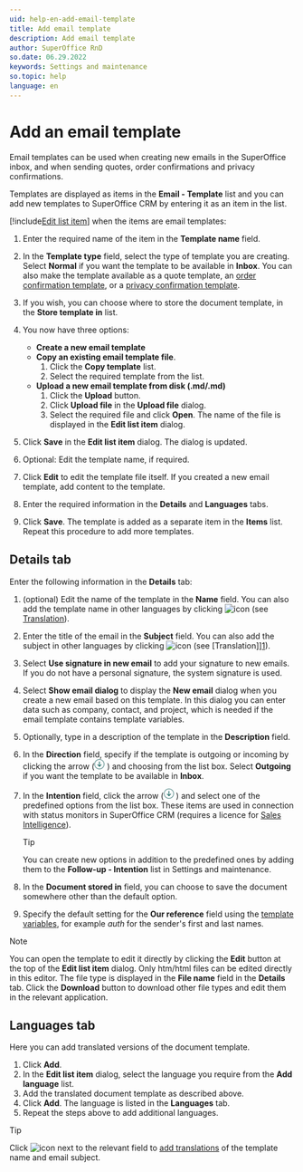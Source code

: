 ```yaml
---
uid: help-en-add-email-template
title: Add email template
description: Add email template
author: SuperOffice RnD
so.date: 06.29.2022
keywords: Settings and maintenance
so.topic: help
language: en
---
```


# Add an email template

Email templates can be used when creating new emails in the SuperOffice inbox, and when sending quotes, order confirmations and privacy confirmations.

Templates are displayed as items in the **Email - Template** list and you can add new templates to SuperOffice CRM by entering it as an item in the list.

[!include[Edit list item](includes/edit-list-item.md)] when the items are email templates:

1. Enter the required name of the item in the **Template name** field.

2. In the **Template type** field, select the type of template you are creating. Select **Normal** if you want the template to be available in **Inbox**. You can also make the template available as a quote template, an [order confirmation template][3], or a [privacy confirmation template][4].

3. If you wish, you can choose where to store the document template, in the **Store template in** list.

4. You now have three options:

    * **Create a new email template**
    * **Copy an existing email template file**.
        1. Click the **Copy template** list.
        2. Select the required template from the list.
    * **Upload a new email template from disk (.md/.md)**
        1. Click the **Upload** button.
        2. Click **Upload file** in the **Upload file** dialog.
        3. Select the required file and click **Open**. The name of the file is displayed in the **Edit list item** dialog.

5. Click **Save** in the **Edit list item** dialog. The dialog is updated.

6. Optional: Edit the template name, if required.

7. Click **Edit** to edit the template file itself. If you created a new email template, add content to the template.

8. Enter the required information in the **Details** and **Languages** tabs.

9. Click **Save**. The template is added as a separate item in the **Items** list. Repeat this procedure to add more templates.

## Details tab

Enter the following information in the **Details** tab:

1. (optional) Edit the name of the template in the **Name** field. You can also add the template name in other languages by clicking ![icon][img1] (see [Translation][1]).

2. Enter the title of the email in the **Subject** field. You can also add the subject in other languages by clicking ![icon][img1] (see [Translation]][1]).

3. Select **Use signature in new email** to add your signature to new emails. If you do not have a personal signature, the system signature is used.

4. Select **Show email dialog** to display the **New email** dialog when you create a new email based on this template. In this dialog you can enter data such as company, contact, and project, which is needed if the email template contains template variables.

5. Optionally, type in a description of the template in the **Description** field.

6. In the **Direction** field, specify if the template is outgoing or incoming by clicking the arrow (![icon][img2] ) and choosing from the list box. Select **Outgoing** if you want the template to be available in **Inbox**.

7. In the **Intention** field, click the arrow (![icon][img2] ) and select one of the predefined options from the list box. These items are used in connection with status monitors in SuperOffice CRM (requires a licence for [Sales Intelligence][5]).

    > [!TIP]
    > You can create new options in addition to the predefined ones by adding them to the **Follow-up - Intention** list in Settings and maintenance.

8. In the **Document stored in** field, you can choose to save the document somewhere other than the default option.

9. Specify the default setting for the **Our reference** field using the [template variables][2], for example *auth* for the sender's first and last names.

> [!NOTE]
> You can open the template to edit it directly by clicking the **Edit** button at the top of the **Edit list item** dialog. Only htm/html files can be edited directly in this editor. The file type is displayed in the **File name** field in the **Details** tab. Click the **Download** button to download other file types and edit them in the relevant application.

## Languages tab

Here you can add translated versions of the document template.

1. Click **Add**.
2. In the **Edit list item** dialog, select the language you require from the **Add language** list.
3. Add the translated document template as described above.
4. Click **Add**. The language is listed in the **Languages** tab.
5. Repeat the steps above to add additional languages.

> [!TIP]
> Click ![icon][img1] next to the relevant field to [add translations][1] of the template name and email subject.

<!-- Referenced links -->
[1]: ../../../globalization-and-localization/learn/translate-fields.md
[2]: ../../../document/learn/template-variables.md
[3]: sale-type.md
[4]: privacy-source-add.md
[5]: ../../../sale/saint/learn/index.md

<!-- Referenced images -->
[img1]: ../../../../../common/icons/az.png
[img2]: ../../../../media/icons/arrow-down.png
